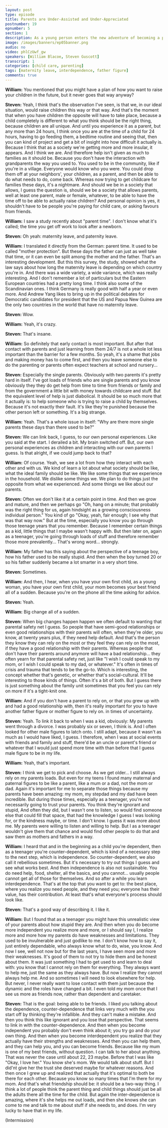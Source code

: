 ```yaml
---
layout: post
type: episode
title: Parents are Under-Assisted and Under-Appreciated
postnumber: 19
epnumber: 5
section: 1
description: As a young person enters the new adventure of becoming a parent, they are confronted with challenges they can never be truly prepared for, no matter how much knowledge they acquired beforehand. Making mistakes and learning from them in practise seems to be the only way for us to progress, be it as children or as parents.
image: /images/banners/ep05banner.png
audio: no
video: phlCzUwf_gw
speakers: [William Blacoe, Steven Guscott]
transcript: 1
categories: [child care, parenting]
tags: [maternity leave, interdependence, father figure]
comments: true
---
```

<p><b>William:</b> You
mentioned that you might have a plan of
how you want to raise your children in
the future, but it never goes that way
anyway?
</p>

<p><b>Steven:</b> Yeah, I think that's the
observation I've seen, is that we, in our ideal situation, would raise
children this way or that way. And that's
the moment that when you have
children the opposite will have to take
place, because a child completely is
different to what you think should be
the right thing, because children are all
unique. And until you experience it as a
parent, but any more than 24 hours, I
think once you are at the time of a
child for 24 hours, having to go feeding
them, a bedtime routine and seeing that,
then you can kind of project and get a
bit of insight into how difficult it
actually is. Because I think that as a
society we're getting more and more
insular, it appears. And I think we
are. And therefore help isn't given as
much to families as it should be. Because
you don't have the interaction with
grandparents the way you used to. You
used to be in the community, like if
you're in a village. Everyone would know who you were. You could drop
them off at your neighbors',
your children, as a parent, and then be
able to do what needs to do, come back.
Whereas now trying to get childcare for
families these days, it's a nightmare. And
should we be in a society that allows, I
guess the question is, should we be a society that allows parents,
well at least one parent, male or
female, whatever, to be able to have the
time off to be able to actually raise
children? And personal opinion is yes, it
shouldn't have to be people you're
paying for child care, or asking favours
from friends.
</p>

<p><b>William:</b> I
saw a study recently about "parent time". I
don't know what it's called; the time
you get off work to look after a newborn.
</p>

<p><b>Steven:</b> Oh yeah: maternity leave, and
paternity leave.
</p>

<p><b>William:</b> I translated
it directly from the German: parent
time. It used to be called "mother
protection". But these days the father
can just as well take that time, or it
can even be split among the mother and
the father. That's an interesting
development. But this this survey, the
study, showed what the law says about how
long the maternity leave is depending on
which country you're in. And there was a
wide variety, a wide variance, which was
really interesting. And I don't remember
a lot of particulars but the Eastern
European countries had a pretty long
time. I think also some of the
Scandinavian ones. I think Germany is
really good with half a year or even
more. And Andrew Yang likes to bring up
in the political
debates for Democratic candidates for
president that the US and Papua New
Guinea are the only two countries in the
world that have no maternity leave.
</p>

<p><b>Steven:</b> Wow.
</p>

<p><b>William:</b> Yeah, it's crazy.
</p>

<p><b>Steven:</b> That's insane.
</p>

<p><b>William:</b> So definitely that early contact is most
important. But after that contact with
parents and just learning from them 24/7
is not a whole lot less important than
the barrier for a few months. So yeah,
it's a shame that jobs and making money
has to come first, and then you leave
someone else to do the parenting or
parents often expect teachers at school
and nursery...
</p>

<p><b>Steven:</b> Especially the single
parents. Obviously with two
parents it's pretty hard in itself. I've
got loads of friends who are single
parents and you know obviously they they
do get help from time to time from
friends or family and from the
government a little bit with money
towards childcare and stuff. But the
equivalent level of help is just
diabolical. It should be so much more
that it actually is: to help someone
who is trying to raise a child by
themselves. Because it's not exactly
their fault.
It's like they're punished because the
other person left or something. It's a big strange.
</p>

<p><b>William:</b> Yeah. That's a whole issue in itself: "Why are
there more single parents these days
than there used to be?"
</p>

<p><b>Steven:</b> We can link back, I guess, to our own personal experiences.
Like you said at
the start. I derailed a bit. My
brain switched off. But, our own personal experiences
as children and interacting with our own
parents I guess. Is that alright, if we could
jump back to that?
</p>

<p><b>William:</b> Of course. Yeah, we see
a lot from how they interact with each
other and with us. We kind of learn a
lot about what society should be like,
what the ideal family should be like. We
like
some things that we experience in the
household. We dislike some things we. We
plan to do things just the opposite from
what we experienced. And some things
we like about our parents.
</p>

<p><b>Steven:</b> Often we don't like it at a certain
point in time. And then we grow and
mature, and then we perhaps go "Oh,
hang on a minute; that probably was the
right thing for us, again hindsight as a
growing consciousness individual person."
You kind of go "Okay, yeah, fair enough; I
see why that was that way now." But at the
time, especially you know you go through
those teenage years that you remember.
Because I remember certain things as a kid,
little things that I
maybe wasn't happy with. But then later
on, again as a teenager, you're going through
loads of stuff and therefore remember
those more prevalently... That's wrong
word... strongly.
</p>

<p><b>William:</b> My father has this saying about the
perspective of a teenage boy, how his
father used to be really stupid. And then
when the boy turned 20 or so his father
suddenly became a lot smarter in a very
short time.
</p>

<p><b>Steven:</b> Sometimes.
</p>

<p><b>William:</b> And then, I
hear, when you have your own first child,
as a young woman, you have
your own first child, your mom
becomes your best friend all of a sudden.
Because you're on the phone all the time
asking for advice.
</p>

<p><b>Steven:</b> Yeah.
</p>

<p><b>William:</b> Big change all of
a sudden.
</p>

<p><b>Steven:</b> When big
changes happen happen we often
default to wanting that parental
safety net I guess. So people that have
semi-good
relationships or even good relationships
with their parents will often, when
they're older, you know, at twenty
years plus, if they need help
default. And that's the person they know
they can rely on the most or they feel
they can rely on the most,
if they have a good relationship with
their parents. Whereas people that don't
have their parents
around anymore will have a bad
relationship...
they often yearn for that parental
safety net, just like "I wish I could
speak to my mom, or I wish I could speak to
my dad, or whatever." It's often in
times of crisis and trauma that tends to
be the go-to. Which is interesting, the concept whether that's
genetic, or whether that's
social-cultural. It'll be interesting to those kinds of things. Often it's a bit of both.
But I
guess there is just something about the
family unit sometimes that you feel you
can rely on more if it's a tight-knit
one.
</p>

<p><b>William:</b> And if you don't have a parent
to rely on, or that you grew up with and
had a good relationship with, then it's
really important for you to have another
father figure or mother figure to rely on.
in times of uncertainty.
</p>

<p><b>Steven:</b> Yeah. To link it back to when I was a kid, obviously:
My parents
went through a divorce. I
was probably six or seven, I think is. And I
often looked for other male figures to
latch onto.
I still adapt, because it wasn't as much as I would have liked, I guess.
I therefore, when
I was at social events with friends and
family and stuff, there'd be
an uncle or parent's friend or whatever that
I would just spend more time with than
before that I guess male figure to be in
my life.
</p>

<p><b>William:</b> Yeah, that's important.
</p>

<p><b>Steven:</b> I think we get to pick and choose. As
we get older... I still
always rely on my parents loads. But even
for my teens I found many maternal and
paternal figures to be like a parent,
like a mum or a dad, not the mom or
dad. Again it's important for me to
separate those things because my parents
have been amazing: my mom, my stepdad
and my dad have been incredible. But
during those times, especially as a
teenager, you're not necessarily going to trust
your parents.
You think they're ignorant and stupid,
And often they did, but I wasn't one to listen,
so would find someone else that could
fill that space, that had the
knowledge I guess I was looking for, or
the kindness maybe, or time. I don't know. I guess it was more
about me.
My parents
were willing to listen and willing to help.
But I as a teenager wouldn't give them
that chance and would find other people to
do that and saw them as
mothers and fathers in a way.
</p>

<p><b>William:</b> I heard
that and in the beginning as a child
you're dependent, then as a teenager you're
counter-dependent, which is kind of a
necessary step to the next step,
which is independence. So counter-dependent, we
also call it rebellious sometimes.
But it's necessary to try out things I
guess and see what works best. And then
independence is also not sustainable. You
do need help,
food, shelter, all the basics, and you
cannot... usually people cannot get all
of those for themselves. And so after a while you
learn interdependence. That's at the
top that you want to get to: the best place,
where you realize you need people, and
they need you; everyone has their value,
has their contribution. At least
that's what everyone's process should
look like.
</p>

<p><b>Steven:</b> That's a good way of describing it. I like it.
</p>

<p><b>William:</b> But I found that as a
teenager you might have this unrealistic
view of your parents about how stupid
they are. And then when you do
become more independent you realize more
and more, or I should say I, I realize
more and more how my parents do have
weaknesses and limitations. They used to
be invulnerable and just godlike to me. I
don't know how to say it, just entirely
dependable, who always know what to do,
wise, you know. And now I see, well not now
but for the last years, I have seen more
and more their weaknesses. It's good of them
to not try to hide them and be honest
about them. It was just
something I had to get used to and learn
to deal with: you know that I cannot rely
on them for everything. They always want
to help me, just the same as they always
have.
But now I realize they cannot always
help me. And so sometimes I will need to
look elsewhere for help. But never, I
never really
want to lose contact with them just
because the dynamic and the roles have
changed a bit. I even told my mom
once that I see us more as friends now,
rather than dependent and caretaker.
</p>

<p><b>Steven:</b> That is the goal:
being able to be friends.
I liked you
talking about the dependence, counter-dependence that links very much with the
you start off by thinking they're infallible. And they can't make a
mistake. And then you think this like
ignorant and you lose that
perspective. That seems to link in with the counter-dependence. And then when you become
independent you probably don't even
think about it; you try go and do your
own thing. And then when you become
interdependent you realize that they
actually have their strengths and
weaknesses. And then you can help them,
and they can help you, and you can become
friends. Because like my mum is one of my best
friends, without question. I
can talk to her about anything. That was
never the case until about 22, 23 maybe.
Before that I was like "Okay, I love her." You
know she's mom. We would talk about stuff. But
I did'nt
give her the trust she deserved maybe
for whatever reasons. And then once I grew up and realized that
actually that it's optimal to both be
there for each other. Because you know
so many times that I'm there for my mom.
And that's what friendship should
be: it should be a two-way thing. I think
a lot of people think the parent thing
and child things should just be all the
adults there all the time for the child.
But again the inter-dependence is amazing, where it's
she helps me out loads, and
then she knows she can come to me and talk
to me about stuff if she needs to, and
does. I'm very lucky to have that in my life.
</p>

(Intermission)
